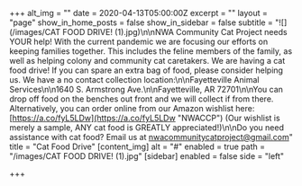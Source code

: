 +++
alt_img = ""
date = 2020-04-13T05:00:00Z
excerpt = ""
layout = "page"
show_in_home_posts = false
show_in_sidebar = false
subtitle = "![](/images/CAT FOOD DRIVE! (1).jpg)\n\nNWA Community Cat Project needs YOUR help! With the current pandemic we are focusing our efforts on keeping families together. This includes the feline members of the family, as well as helping colony and community cat caretakers. We are having a cat food drive! If you can spare an extra bag of food, please consider helping us. We have a no contact collection location:\n\nFayetteville Animal Services\n\n1640 S. Armstrong Ave.\n\nFayetteville, AR 72701\n\nYou can drop off food on the benches out front and we will collect if from there. Alternatively, you can order online from our Amazon wishlist here: [https://a.co/fyL5LDw](https://a.co/fyL5LDw \"NWACCP\") (Our wishlist is merely a sample, ANY cat food is GREATLY appreciated!)\n\nDo you need assistance with cat food? Email us at [nwacommunitycatproject@gmail.com](mailto:nwacommunitycatproject@gmail.com)"
title = "Cat Food Drive"
[content_img]
alt = "#"
enabled = true
path = "/images/CAT FOOD DRIVE! (1).jpg"
[sidebar]
enabled = false
side = "left"

+++
